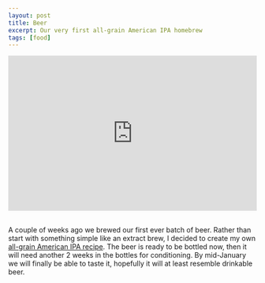 ```yaml
---
layout: post
title: Beer
excerpt: Our very first all-grain American IPA homebrew
tags: [food]
---
```


<style>.embed-container { position: relative; padding-bottom: 56.25%; padding-top: 30px; height: 0; overflow: hidden; max-width: 100%; height: auto; margin-bottom: 30px; } .embed-container iframe, .embed-container object, .embed-container embed { position: absolute; top: 0; left: 0; width: 100%; height: 100%; }</style><div class='embed-container'><iframe src='https://player.vimeo.com/video/83182985' frameborder='0' webkitAllowFullScreen mozallowfullscreen allowFullScreen></iframe></div>

A couple of weeks ago we brewed our first ever batch of beer. Rather than start with something simple like an extract brew, I decided to create my own [all-grain American IPA recipe](http://www.brewtoad.com/recipes/bs5-ipa). The beer is ready to be bottled now, then it will need another 2 weeks in the bottles for conditioning. By mid-January we will finally be able to taste it, hopefully it will at least resemble drinkable beer.
